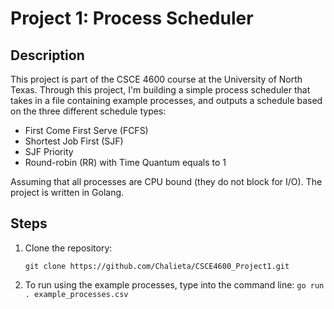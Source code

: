 # Project 1: Process Scheduler

## Description

This project is part of the CSCE 4600 course at the University of North Texas. Through this project, I'm building a simple process scheduler that takes in a file containing example processes, and outputs a schedule based on the three different schedule types:

- First Come First Serve (FCFS)
- Shortest Job First (SJF)
- SJF Priority
- Round-robin (RR) with Time Quantum equals to 1

Assuming that all processes are CPU bound (they do not block for I/O). The project is written in Golang.

## Steps

1. Clone the repository:

   `git clone https://github.com/Chalieta/CSCE4600_Project1.git`

2. To run using the example processes, type into the command line:
   `go run . example_processes.csv`
